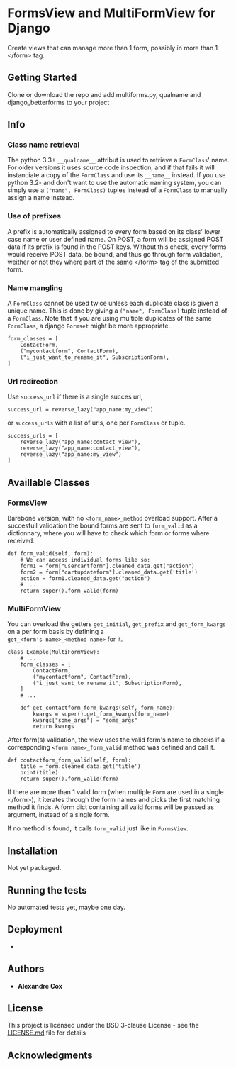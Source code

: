 # FormsView and MultiFormView for Django

Create views that can manage more than 1 form, possibly in more than 1 \</form\> tag.

## Getting Started

Clone or download the repo and add multiforms.py, qualname and django_betterforms to your project

## Info

### Class name retrieval

The python 3.3+ `__qualname__` attribut is used to retrieve a `FormClass`' name. For older versions it 
uses source code inspection, and if that fails it will instanciate a copy of the `FormClass` and use 
its `__name__` instead. If you use python 3.2- and don't want to use the automatic naming system, you 
can simply use a `("name", FormClass)` tuples instead of a `FormClass` to manually assign a name instead.

### Use of prefixes

A prefix is automatically assigned to every form based on its class' lower case name or user defined name. 
On POST, a form will be assigned POST data if its prefix is found in the POST keys. Without this check, 
every forms would receive POST data, be bound, and thus go through form validation, weither or not they 
where part of the same \</form\> tag of the submitted form.

### Name mangling

A `FormClass` cannot be used twice unless each duplicate class is given a unique name. This is done by 
giving a `("name", FormClass)` tuple instead of a `FormClass`. Note that if you are using multiple 
duplicates of the same `FormClass`, a django `Formset` might be more appropriate.

```
form_classes = [
    ContactForm,
    ("mycontactform", ContactForm),
    ("i_just_want_to_rename_it", SubscriptionForm),
]
```

### Url redirection

Use `success_url` if there is a single succes url, 
```
success_url = reverse_lazy("app_name:my_view")
```
or `success_urls` with a list of urls, one per `FormClass` or tuple.
```
success_urls = [
    reverse_lazy("app_name:contact_view"),
    reverse_lazy("app_name:contact_view"),
    reverse_lazy("app_name:my_view")
]
```

## Availlable Classes

### FormsView

Barebone version, with no `<form_name>_method` overload support. After a succesfull validation the 
bound forms are sent to `form_valid` as a dictionnary, where you will have to check which form or forms
where received.
  
```
def form_valid(self, form):
    # We can access individual forms like so:
    form1 = form["usercartform"].cleaned_data.get("action")
    form2 = form["cartupdateform"].cleaned_data.get('title')
    action = form1.cleaned_data.get("action")
    # ...
    return super().form_valid(form)
```

### MultiFormView

You can overload the getters `get_initial`, `get_prefix` and `get_form_kwargs` on a per form basis by defining a   
`get_<form's name>_<method name>` for it.
  
```
class Example(MultiFormView):
    # ...
    form_classes = [
        ContactForm,
        ("mycontactform", ContactForm),
        ("i_just_want_to_rename_it", SubscriptionForm), 
    ]
    # ...
    
    def get_contactform_form_kwargs(self, form_name):
        kwargs = super().get_form_kwargs(form_name)
        kwargs["some_args"] = "some_args"
        return kwargs
```

After form(s) validation, the view uses the valid form's name to checks if a corresponding 
`<form name>_form_valid` method was defined and call it. 
  
```
def contactform_form_valid(self, form):
    title = form.cleaned_data.get('title')
    print(title)
    return super().form_valid(form) 
```
  
If there are more than 1 valid form (when multiple `Form` are used in a single \</form>), it iterates 
through the form names and picks the first matching method it finds. A form dict containing all valid
forms will be passed as argument, instead of a single form. 

If no method is found, it calls `form_valid` just like in `FormsView`.

## Installation

Not yet packaged.

## Running the tests

No automated tests yet, maybe one day.

## Deployment

-

## Authors

* **Alexandre Cox** 

## License

This project is licensed under the BSD 3-clause License - see the [LICENSE.md](LICENSE.md) file for details

## Acknowledgments
